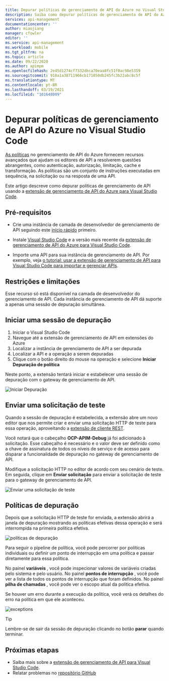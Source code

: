 ```yaml
---
title: Depurar políticas de gerenciamento de API do Azure no Visual Studio Code | Microsoft Docs
description: Saiba como depurar políticas de gerenciamento de API do Azure usando a extensão de Visual Studio Code de gerenciamento de API do Azure
services: api-management
documentationcenter: ''
author: miaojiang
manager: cfowler
editor: ''
ms.service: api-management
ms.workload: mobile
ms.tgt_pltfrm: na
ms.topic: article
ms.date: 09/22/2020
ms.author: apimpm
ms.openlocfilehash: 2e45d1274cf7332dbca70eaa8fc51f0ac98e5359
ms.sourcegitcommit: 910a1a38711966cb171050db245fc3b22abc8c5f
ms.translationtype: MT
ms.contentlocale: pt-BR
ms.lasthandoff: 03/19/2021
ms.locfileid: "101648009"
---
```

# <a name="debug-azure-api-management-policies-in-visual-studio-code"></a>Depurar políticas de gerenciamento de API do Azure no Visual Studio Code

[As políticas](api-management-policies.md) no gerenciamento de API do Azure fornecem recursos avançados que ajudam os editores de API a resolverem questões abrangentes, como autenticação, autorização, limitação, cache e transformação. As políticas são um conjunto de instruções executadas em sequência, na solicitação ou na resposta de uma API. 

Este artigo descreve como depurar políticas de gerenciamento de API usando a [extensão de gerenciamento de API do Azure para Visual Studio Code](https://marketplace.visualstudio.com/items?itemName=ms-azuretools.vscode-apimanagement). 

## <a name="prerequisites"></a>Pré-requisitos

* Crie uma instância de camada de desenvolvedor de gerenciamento de API seguindo este [início rápido](get-started-create-service-instance.md) primeiro.

* Instale [Visual Studio Code](https://code.visualstudio.com/) e a versão mais recente da [extensão de gerenciamento de API do Azure para Visual Studio Code](https://marketplace.visualstudio.com/items?itemName=ms-azuretools.vscode-apimanagement). 

* Importe uma API para sua instância de gerenciamento de API. Por exemplo, veja [o tutorial: usar a extensão de gerenciamento de API para Visual Studio Code para importar e gerenciar APIs](visual-studio-code-tutorial.md).

## <a name="restrictions-and-limitations"></a>Restrições e limitações

Esse recurso só está disponível na camada de desenvolvedor do gerenciamento de API. Cada instância de gerenciamento de API dá suporte a apenas uma sessão de depuração simultânea.

## <a name="initiate-a-debugging-session"></a>Iniciar uma sessão de depuração

1. Iniciar o Visual Studio Code
2. Navegue até a extensão de gerenciamento de API em extensões do Azure
3. Localizar a instância de gerenciamento de API a ser depurada
4. Localizar a API e a operação a serem depuradas
5. Clique com o botão direito do mouse na operação e selecione **Iniciar Depuração de política**

Neste ponto, a extensão tentará iniciar e estabelecer uma sessão de depuração com o gateway de gerenciamento de API.

![Iniciar Depuração](media/api-management-debug-policies/initiate-debugging-session.png)

## <a name="send-a-test-request"></a>Enviar uma solicitação de teste
Quando a sessão de depuração é estabelecida, a extensão abre um novo editor que nos permite criar e enviar uma solicitação HTTP de teste para essa operação, aproveitando a [extensão de cliente REST](https://marketplace.visualstudio.com/items?itemName=humao.rest-client).

Você notará que o cabeçalho **OCP-APIM-Debug** já foi adicionado à solicitação. Esse cabeçalho é necessário e o valor deve ser definido como a chave de assinatura de todos os níveis de serviço e de acesso para disparar a funcionalidade de depuração no gateway de gerenciamento de API.

Modifique a solicitação HTTP no editor de acordo com seu cenário de teste. Em seguida, clique em **Enviar solicitação** para enviar a solicitação de teste para o gateway de gerenciamento de API.

![Enviar uma solicitação de teste](media/api-management-debug-policies/rest-client.png)

## <a name="debug-policies"></a>Políticas de depuração
Depois que a solicitação HTTP de teste for enviada, a extensão abrirá a janela de depuração mostrando as políticas efetivas dessa operação e será interrompida na primeira política efetiva. 

![políticas de depuração](media/api-management-debug-policies/main-window.png)

Para seguir o pipeline de política, você pode percorrer por políticas individuais ou definir um ponto de interrupção em uma política e passar diretamente para essa política. 

No painel **variáveis** , você pode inspecionar valores de variáveis criadas pelo sistema e pelo usuário. No painel **pontos de interrupção** , você pode ver a lista de todos os pontos de interrupção que foram definidos. No painel **pilha de chamadas** , você pode ver o escopo atual da política efetiva. 

Se houver um erro durante a execução da política, você verá os detalhes do erro na política em que ele aconteceu. 

![exceptions](media/api-management-debug-policies/exception.png)

> [!TIP]
> Lembre-se de sair da sessão de depuração clicando no botão **parar** quando terminar.


## <a name="next-steps"></a>Próximas etapas

+ Saiba mais sobre a [extensão de gerenciamento de API para Visual Studio Code](https://marketplace.visualstudio.com/items?itemName=ms-azuretools.vscode-apimanagement). 
+ Relatar problemas no [repositório GitHub](https://github.com/Microsoft/vscode-apimanagement)

